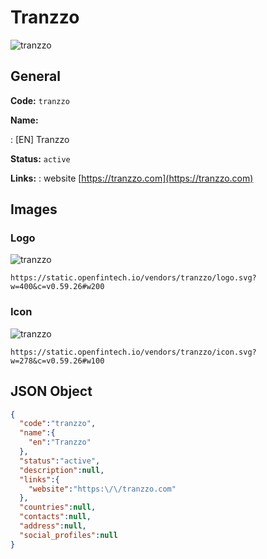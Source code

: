 
# Tranzzo 
![tranzzo](https://static.openfintech.io/vendors/tranzzo/logo.svg?w=400&c=v0.59.26#w200)  

## General 
 
**Code:** `tranzzo` 
 
**Name:** 
 
:	[EN] Tranzzo 
 
**Status:** `active` 
 
**Links:** 
: website [https://tranzzo.com](https://tranzzo.com) 
 

## Images 

### Logo 
 
![tranzzo](https://static.openfintech.io/vendors/tranzzo/logo.svg?w=400&c=v0.59.26#w200)  

```
https://static.openfintech.io/vendors/tranzzo/logo.svg?w=400&c=v0.59.26#w200
```  

### Icon 
 
![tranzzo](https://static.openfintech.io/vendors/tranzzo/icon.svg?w=278&c=v0.59.26#w100)  

```
https://static.openfintech.io/vendors/tranzzo/icon.svg?w=278&c=v0.59.26#w100
```  

## JSON Object 

```json
{
  "code":"tranzzo",
  "name":{
    "en":"Tranzzo"
  },
  "status":"active",
  "description":null,
  "links":{
    "website":"https:\/\/tranzzo.com"
  },
  "countries":null,
  "contacts":null,
  "address":null,
  "social_profiles":null
}
```  

